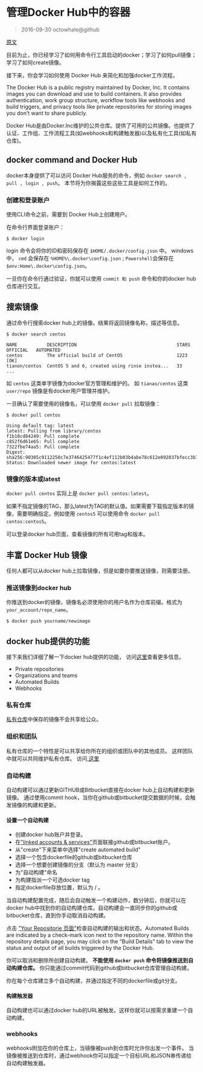 # 管理Docker Hub中的容器

> 2016-09-30  octowhale@github

[ 原文 ](https://docs.docker.com/engine/tutorials/dockerrepos/)


目前为止，你已经学习了如何用命令行工具启动的docker；学习了如何pull镜像；学习了如何create镜像。

接下来，你会学习如何使用 Docker Hub 来简化和加强docker工作流程。

The Docker Hub is a public registry maintained by Docker, Inc. It contains images you can download and use to build containers. It also provides authentication, work group structure, workflow tools like webhooks and build triggers, and privacy tools like private repositories for storing images you don’t want to share publicly.

Docker Hub是由Docker.Inc维护的公共仓库。提供了可用的公共镜像。也提供了认证、工作组、工作流程工具(如webhooks和构建触发器)以及私有化工具(如私有仓库)。


## docker command and Docker Hub

docker本身提供了可以访问 Docker Hub服务的命令，例如 ` docker search , pull , login , push `。 本节将为你揭露这些这些工具是如何工作的。


### 创建和登录账户

使用CLI命令之前，需要到 Docker Hub上创建用户。

在命令行界面登录账户：
```
$ docker login 
```

login 命令会将你的ID和密码保存在 ` $HOME/.docker/config.json ` 中。 windows中， `cmd` 会保存在 ` %HOME%\.docker\config.json ` ; `Powershell`会保存在 `$env:Home\.docker\config.json`。

一旦你在命令行通过验证，你就可以使用 ` commit 和 push ` 命令和你的docker hub仓库进行交互。

## 搜索镜像

通过命令行搜索docker hub上的镜像。结果将返回镜像名称，描述等信息。
```
$ docker search centos

NAME           DESCRIPTION                                     STARS     OFFICIAL   AUTOMATED
centos         The official build of CentOS                    1223      [OK]
tianon/centos  CentOS 5 and 6, created using rinse instea...   33
...
```

如 ` centos ` 这类单字镜像为docker官方管理和维护的。 如 ` tianao/centos ` 这类 ` user/repo ` 镜像是有docker用户管理并维护。

一旦确认了需要使用的镜像名，可以使用  ` docker pull ` 拉取镜像：
```
$ docker pull centos

Using default tag: latest
latest: Pulling from library/centos
f1b10cd84249: Pull complete
c852f6d61e65: Pull complete
7322fbe74aa5: Pull complete
Digest: sha256:90305c9112250c7e3746425477f1c4ef112b03b4abe78c612e092037bfecc3b7
Status: Downloaded newer image for centos:latest
```

### 镜像的版本或latest

` docker pull centos ` 实际上是  ` docker pull centos:latest `。

如果不指定镜像的TAG，那么latest为TAG的默认值。如果需要下载指定版本的镜像，需要明确指定。例如使用 `centos5` 可以使用命令 ` docker pull centos:centos5 `。

可以登录docker hub页面，查看镜像的所有可用tag和版本。


## 丰富 Docker Hub 镜像

任何人都可以从docker hub上拉取镜像，但是如要你要推送镜像，则需要注册。


### 推送镜像到docker hub

你推送到docker的镜像，镜像名必须使用你的用户名作为仓库前缀。格式为 ` your_account/repo_name `。

```
$ docker push yourname/newimage
```


## docker hub提供的功能

接下来我们详细了解一下docker hub提供的功能， 访问[这里](https://docs.docker.com/docker-hub/)查看更多信息。

+ Private repositories
+ Organizations and teams
+ Automated Builds
+ Webhooks

### 私有仓库

[私有仓库](https://hub.docker.com/account/billing-plans/)中保存的镜像不会共享给公众。 

### 组织和团队

私有仓库的一个特性是可以共享给你所在的组织或团队中的其他成员。 这样团队中就可以共同维护私有仓库。 访问[ 这里 ](https://hub.docker.com/organizations/)


### 自动构建

自动构建可以通过更新GITHUB或Bitbucket直接在docker hub上自动构建和更新镜像。 通过使用commit hook，当你在github或bitbucket提交数据的时候，会触发镜像的构建和更新。

#### 设置一个自动构建

+ 创建docker hub账户并登录。
+ 在["linked accounts & services"](https://hub.docker.com/account/authorized-services/)页面联接github或bitbucket账户。
+ 从"create"下来菜单中选择"create automated build"
+ 选择一个包含dockerfile的github或bitbucket仓库
+ 选择一个想要创建镜像的分支（默认为 master 分支）
+ 为"自动构建"命名
+ 为构建指派一个可选docker tag
+ 指定dockerfile存放位置，默认为 / 。

当自动构建配置完成，随后会自动触发一个构建动作，数分钟后，你就可以在docker hub中找到你的自动构建仓库。自动构建会一直同步你的github或bitbucket仓库，直到你手动取消自动构建。

点击 ["Your Repositorie 页面"](https://registry.hub.docker.com/repos/)检查自动构建的输出和状态。Automated Builds are indicated by a check-mark icon next to the repository name. Within the repository details page, you may click on the “Build Details” tab to view the status and output of all builds triggered by the Docker Hub.

你可以取消和删除所创建自动构建。 **不能使用 ` docker push ` 命令将镜像推送到自动构建仓库。** 你只能通过commit代码到github或bitbucket仓库管理自动构建。

你在每个仓库建立多个自动构建，并通过指定不同的dockerfile或git分支。

#### 构建触发器

自动构建也可以通过docker hub的URL被触发。这样你就可以按需求重建一个自动构建。


### webhooks

webhooks附加在你的仓库上，当镜像被push到仓库时允许你出发一个事件。 当镜像被推送到仓库时，通过webhook你可以指定一个目标URL和JSON串传递给自动构建触发器。

